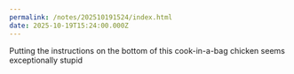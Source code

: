 ```yaml
---
permalink: /notes/202510191524/index.html
date: 2025-10-19T15:24:00.000Z
---
```


Putting the instructions on the bottom of this cook-in-a-bag chicken seems exceptionally stupid 